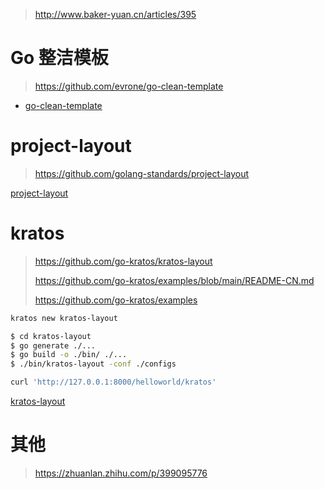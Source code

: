 

> http://www.baker-yuan.cn/articles/395

# Go 整洁模板

> https://github.com/evrone/go-clean-template

- [go-clean-template](./go-clean-template)



# project-layout

> https://github.com/golang-standards/project-layout

[project-layout](./project-layout)

# kratos

> https://github.com/go-kratos/kratos-layout
>
> https://github.com/go-kratos/examples/blob/main/README-CN.md
>
> https://github.com/go-kratos/examples

```bash
kratos new kratos-layout

$ cd kratos-layout
$ go generate ./...
$ go build -o ./bin/ ./... 
$ ./bin/kratos-layout -conf ./configs

curl 'http://127.0.0.1:8000/helloworld/kratos'
```



[kratos-layout](./kratos-layout)



# 其他

> https://zhuanlan.zhihu.com/p/399095776